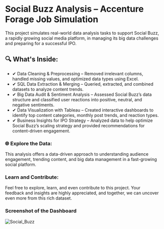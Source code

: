 # Social Buzz Analysis – Accenture Forage Job Simulation
This project simulates real-world data analysis tasks to support Social Buzz, a rapidly growing social media platform, in managing its big data challenges and preparing for a successful IPO.

## 🔍 What's Inside:

- ✔ Data Cleaning & Preprocessing – Removed irrelevant columns, handled missing values, and optimized data types using Excel.
- ✔ SQL Data Extraction & Merging – Queried, extracted, and combined datasets to analyze content trends.
- ✔ Big Data Audit & Sentiment Analysis – Assessed Social Buzz’s data structure and classified user reactions into positive, neutral, and negative sentiments.
- ✔ Data Visualization with Tableau – Created interactive dashboards to identify top content categories, monthly post trends, and reaction types.
- ✔ Business Insights for IPO Strategy – Analyzed data to help optimize Social Buzz’s scaling strategy and provided recommendations for content-driven engagement.

### 🌐 Explore the Data:
This analysis offers a data-driven approach to understanding audience engagement, trending content, and big data management in a fast-growing social platform.

### Learn and Contribute:
Feel free to explore, learn, and even contribute to this project. Your feedback and insights are highly appreciated, and together, we can uncover even more from this rich dataset.
### Screenshot of the Dashboard

![Social_Buzz](https://github.com/user-attachments/assets/95f4ba99-4f24-4241-ae5b-59fee9a4192f)
